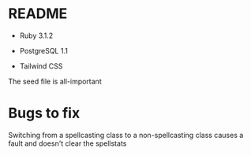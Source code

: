 # README

* Ruby 3.1.2

* PostgreSQL 1.1

* Tailwind CSS

The seed file is all-important

# Bugs to fix
Switching from a spellcasting class to a non-spellcasting class causes a fault and doesn't clear the spellstats